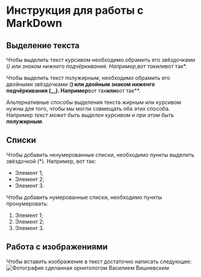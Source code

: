 # Инструкция для работы с MarkDown

## Выделение текста

Чтобы выделить текст курсивом необходимо обрамить его звёздочками (*) или знаком нижнего подчёркивания. Например,*вот так*или*вот так*.

Чтобы выделить текст полужирным, необходимо обрамить его двойными звёздочками (**) или двойным знаком ниженго подчёркивания (__).
Например**вот так**или**вот так**.

Альтернативные способы выделения текста жирным или курсивом нужны для того, чтобы мы могли совмещать оба этих способа. Например _текст может быть выделен курсивом и при этом быть **полужирным**_.

## Списки

Чтобы добавить ненумерованные списки, необходимо пункты выделить звёздочкой (*). Например, вот так:

* Элемент 1;
* Элемент 2;
* Элемент 3.

Чтобы добавить нумерованные списки, необходимо пункты пронумеровать:

1. Элемент 1;
2. Элемент 2;
3. Элемент 3.

## Работа с изображениями

Чтобы вставить изображение в текст достаточно написать следующее:
![Фотография сделанная  орнитологом Василием Вишневским](./img/ducks.jpg)
